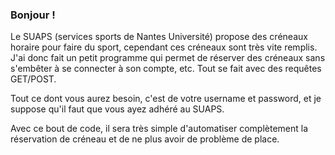 ### Bonjour !
Le SUAPS (services sports de Nantes Université) propose des créneaux horaire pour faire du sport, cependant ces créneaux sont très vite remplis.
J'ai donc fait un petit programme qui permet de réserver des créneaux sans s'embêter à se connecter à son compte, etc.
Tout se fait avec des requêtes GET/POST.

Tout ce dont vous aurez besoin, c'est de votre username et password, et je suppose qu'il faut que vous ayez adhéré au SUAPS.

Avec ce bout de code, il sera très simple d'automatiser complètement la réservation de créneau et de ne plus avoir de problème de place.
